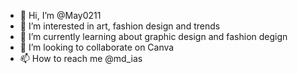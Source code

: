 - 👋 Hi, I’m @May0211
- 👀 I’m interested in art, fashion design and trends
- 🌱 I’m currently learning about graphic design and fashion degign
- 💞️ I’m looking to collaborate on Canva
- 📫 How to reach me @md_ias

<!---
May0211/May0211 is a ✨ special ✨ repository because its `README.md` (this file) appears on your GitHub profile.
You can click the Preview link to take a look at your changes.
--->
